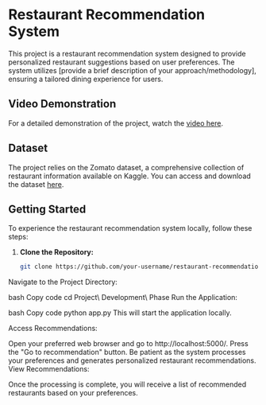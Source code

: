 # Restaurant Recommendation System

This project is a restaurant recommendation system designed to provide personalized restaurant suggestions based on user preferences. The system utilizes [provide a brief description of your approach/methodology], ensuring a tailored dining experience for users.

## Video Demonstration

For a detailed demonstration of the project, watch the [video here](https://drive.google.com/file/d/1iRka4GBbRvWuRxc1veGh-RAqU9rBeIIV/view?usp=sharing).

## Dataset

The project relies on the Zomato dataset, a comprehensive collection of restaurant information available on Kaggle. You can access and download the dataset [here](https://www.kaggle.com/code/chirag9073/zomato-recommendation-system).

## Getting Started

To experience the restaurant recommendation system locally, follow these steps:

1. **Clone the Repository:**
   ```bash
   git clone https://github.com/your-username/restaurant-recommendation-system.git
Navigate to the Project Directory:

bash
Copy code
cd Project\ Development\ Phase
Run the Application:

bash
Copy code
python app.py
This will start the application locally.

Access Recommendations:

Open your preferred web browser and go to http://localhost:5000/.
Press the "Go to recommendation" button.
Be patient as the system processes your preferences and generates personalized restaurant recommendations.
View Recommendations:

Once the processing is complete, you will receive a list of recommended restaurants based on your preferences.
